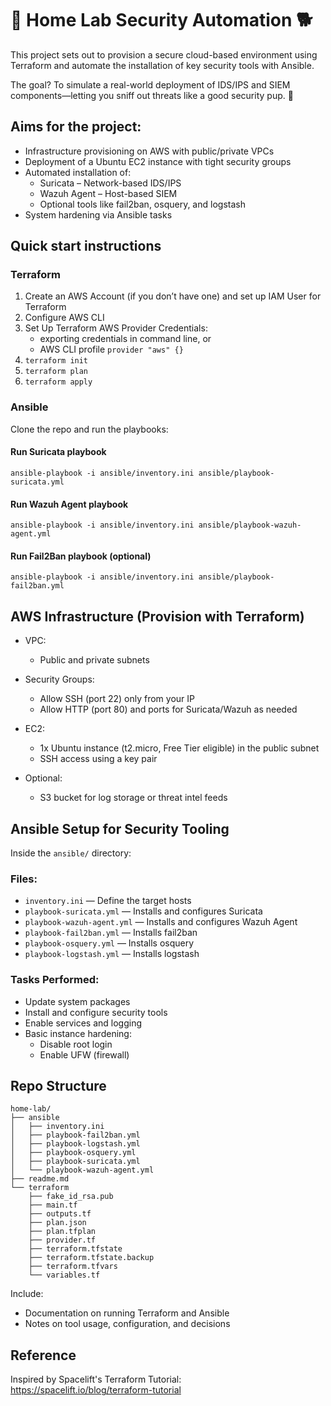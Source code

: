 # 🐾 Home Lab Security Automation 🐕

This project sets out to provision a secure cloud-based environment using Terraform and automate the installation of key security tools with Ansible.

The goal? To simulate a real-world deployment of IDS/IPS and SIEM components—letting you sniff out threats like a good security pup. 🐶

## Aims for the project:

- Infrastructure provisioning on AWS with public/private VPCs  
- Deployment of a Ubuntu EC2 instance with tight security groups  
- Automated installation of:
  - Suricata – Network-based IDS/IPS  
  - Wazuh Agent – Host-based SIEM  
  - Optional tools like fail2ban, osquery, and logstash  
- System hardening via Ansible tasks  

## Quick start instructions

### Terraform
1. Create an AWS Account (if you don’t have one) and set up IAM User for Terraform
2. Configure AWS CLI
3. Set Up Terraform AWS Provider Credentials:
    - exporting credentials in command line, or
    - AWS CLI profile `provider "aws" {}`
5. `terraform init`
6. `terraform plan`
7. `terraform apply`


### Ansible
Clone the repo and run the playbooks:

#### Run Suricata playbook
```ansible-playbook -i ansible/inventory.ini ansible/playbook-suricata.yml```

#### Run Wazuh Agent playbook
```ansible-playbook -i ansible/inventory.ini ansible/playbook-wazuh-agent.yml```

#### Run Fail2Ban playbook (optional)
```ansible-playbook -i ansible/inventory.ini ansible/playbook-fail2ban.yml```

## AWS Infrastructure (Provision with Terraform)

- VPC:  
  - Public and private subnets  

- Security Groups:  
  - Allow SSH (port 22) only from your IP  
  - Allow HTTP (port 80) and ports for Suricata/Wazuh as needed  

- EC2:  
  - 1x Ubuntu instance (t2.micro, Free Tier eligible) in the public subnet  
  - SSH access using a key pair  

- Optional:  
  - S3 bucket for log storage or threat intel feeds  

## Ansible Setup for Security Tooling

Inside the `ansible/` directory:

### Files:
- `inventory.ini` — Define the target hosts  
- `playbook-suricata.yml` — Installs and configures Suricata  
- `playbook-wazuh-agent.yml` — Installs and configures Wazuh Agent  
- `playbook-fail2ban.yml` — Installs fail2ban  
- `playbook-osquery.yml` — Installs osquery  
- `playbook-logstash.yml` — Installs logstash  

### Tasks Performed:
- Update system packages  
- Install and configure security tools  
- Enable services and logging  
- Basic instance hardening:  
  - Disable root login  
  - Enable UFW (firewall)  

## Repo Structure

```
home-lab/
├── ansible
│   ├── inventory.ini
│   ├── playbook-fail2ban.yml
│   ├── playbook-logstash.yml
│   ├── playbook-osquery.yml
│   ├── playbook-suricata.yml
│   └── playbook-wazuh-agent.yml
├── readme.md
└── terraform
    ├── fake_id_rsa.pub
    ├── main.tf
    ├── outputs.tf
    ├── plan.json
    ├── plan.tfplan
    ├── provider.tf
    ├── terraform.tfstate
    ├── terraform.tfstate.backup
    ├── terraform.tfvars
    └── variables.tf
```

Include:  
- Documentation on running Terraform and Ansible  
- Notes on tool usage, configuration, and decisions  

## Reference

Inspired by Spacelift's Terraform Tutorial:  
https://spacelift.io/blog/terraform-tutorial